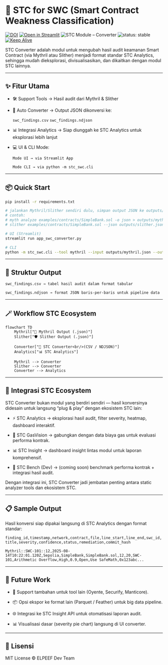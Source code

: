 # 🔐 STC for SWC (Smart Contract Weakness Classification)

[![DOI](https://zenodo.org/badge/DOI/10.5281/zenodo.16888878.svg)](https://doi.org/10.5281/zenodo.16888878)
[![Open in Streamlit](https://static.streamlit.io/badges/streamlit_badge_black_white.svg)](https://stc-converter.streamlit.app/)
![STC Module – Converter](https://img.shields.io/badge/STC%20Module-Converter-orange)
![status: stable](https://img.shields.io/badge/status-stable-brightgreen)
[![Keep Alive](https://github.com/mrbrightsides/stc-swc/actions/workflows/ping.yml/badge.svg)](https://github.com/mrbrightsides/stc-swc/actions/workflows/ping.yml)

STC Converter adalah modul untuk mengubah hasil audit keamanan Smart Contract (via Mythril atau Slither) menjadi format standar STC Analytics, sehingga mudah dieksplorasi, divisualisasikan, dan dikaitkan dengan modul STC lainnya.

---

## ✨ Fitur Utama

- 🛠 Support Tools → Hasil audit dari Mythril & Slither

- 🔄 Auto Converter → Output JSON dikonversi ke:

  `swc_findings.csv`
  `swc_findings.ndjson`

- 📊 Integrasi Analytics → Siap diunggah ke STC Analytics untuk eksplorasi lebih lanjut

- 💻 UI & CLI Mode:

  `Mode UI → via Streamlit App`

  `Mode CLI → via python -m stc_swc.cli`

---

## 📦 Quick Start

```bash
pip install -r requirements.txt

# jalankan Mythril/Slither sendiri dulu, simpan output JSON ke outputs/
# contoh:
# myth analyze examples/contracts/SimpleBank.sol -o json > outputs/mythril.json
# slither examples/contracts/SimpleBank.sol --json outputs/slither.json

# UI (Streamlit)
streamlit run app_swc_converter.py

# CLI
python -m stc_swc.cli --tool mythril --input outputs/mythril.json --out-dir outputs
```

---

## 📂 Struktur Output

  `swc_findings.csv → tabel hasil audit dalam format tabular`

  `swc_findings.ndjson → format JSON baris-per-baris untuk pipeline data`

---

## 🪄 Workflow STC Ecosystem

```mermaid
flowchart TD
    Mythril["🧠 Mythril Output (.json)"]
    Slither["🛡 Slither Output (.json)"]

    Converter["🔄 STC Converter<br/>(CSV / NDJSON)"]
    Analytics["📊 STC Analytics"]

    Mythril --> Converter
    Slither --> Converter
    Converter --> Analytics
```

---

## 🔗 Integrasi STC Ecosystem

STC Converter bukan modul yang berdiri sendiri — hasil konversinya didesain untuk langsung “plug & play” dengan ekosistem STC lain:

- ⚡ STC Analytics → eksplorasi hasil audit, filter severity, heatmap, dashboard interaktif.

- 💸 STC GasVision → gabungkan dengan data biaya gas untuk evaluasi performa kontrak.

- 📊 STC Insight → dashboard insight lintas modul untuk laporan komprehensif.

- 🧪 STC Bench (Dev) → (coming soon) benchmark performa kontrak + integrasi hasil audit.

Dengan integrasi ini, STC Converter jadi jembatan penting antara static analyzer tools dan ekosistem STC.

---

## 📋 Sample Output

Hasil konversi siap dipakai langsung di STC Analytics dengan format standar:

  `finding_id,timestamp,network,contract,file,line_start,line_end,swc_id,title,severity,confidence,status,remediation,commit_hash`
  
  `Mythril::SWC-101::12,2025-08-14T10:22:01.120Z,Sepolia,SimpleBank,SimpleBank.sol,12,20,SWC-101,Arithmetic Overflow,High,0.9,Open,Use SafeMath,0x123abc...`

---

## 🚀 Future Work

- 🔄 Support tambahan untuk tool lain (Oyente, Securify, Manticore).

- 📦 Opsi ekspor ke format lain (Parquet / Feather) untuk big data pipeline.

- 🌐 Integrasi ke STC Insight API untuk otomatisasi laporan audit.

- 📊 Visualisasi dasar (severity pie chart) langsung di UI converter.

---

## 📜 Lisensi

MIT License © ELPEEF Dev Team
